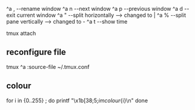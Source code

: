 ^a ,   --rename window
^a n   --next window
^a p   --previous window
^a d   --exit current window
^a "   --split horizontally -->  changed to  |
^a %   --split pane vertically --> changed to -
^a t   --show time

tmux attach 


reconfigure file
--------------
tmux ^a :source-file ~/.tmux.conf


colour
--------------
for i in {0..255} ; do
    printf "\x1b[38;5;${i}mcolour${i}\n"
done
